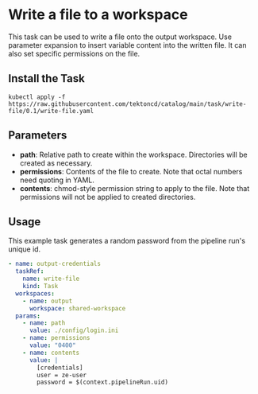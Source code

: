 # Write a file to a workspace

This task can be used to write a file onto the output workspace.
Use parameter expansion to insert variable content into the written
file. It can also set specific permissions on the file.

## Install the Task

```
kubectl apply -f https://raw.githubusercontent.com/tektoncd/catalog/main/task/write-file/0.1/write-file.yaml
```

## Parameters

- **path**: Relative path to create within the workspace. Directories will be created as necessary. 
- **permissions**: Contents of the file to create. Note that octal numbers need quoting in YAML.
- **contents**: chmod-style permission string to apply to the file. Note that permissions will not be applied to created directories.

## Usage

This example task generates a random password from the pipeline run's unique id.

```yaml
- name: output-credentials
  taskRef:
    name: write-file
    kind: Task
  workspaces:
    - name: output
      workspace: shared-workspace
  params:
    - name: path
      value: ./config/login.ini
    - name: permissions
      value: "0400"
    - name: contents
      value: |
        [credentials]
        user = ze-user
        password = $(context.pipelineRun.uid)
```
